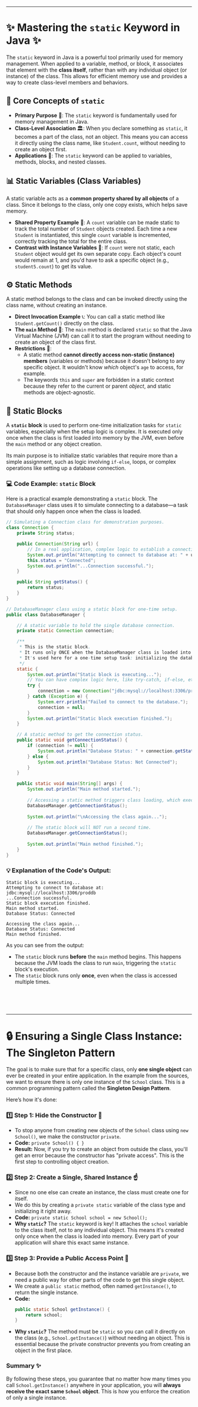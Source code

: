 ***

# ✨ Mastering the `static` Keyword in Java ✨

The `static` keyword in Java is a powerful tool primarily used for memory management. When applied to a variable, method, or block, it associates that element with the **class itself**, rather than with any individual object (or instance) of the class. This allows for efficient memory use and provides a way to create class-level members and behaviors.

## 🎯 Core Concepts of `static`

*   **Primary Purpose** 💾: The `static` keyword is fundamentally used for memory management in Java.
*   **Class-Level Association** 🏛️: When you declare something as `static`, it becomes a part of the class, not an object. This means you can access it directly using the class name, like `Student.count`, without needing to create an object first.
*   **Applications** 🔧: The `static` keyword can be applied to variables, methods, blocks, and nested classes.

## 📊 Static Variables (Class Variables)

A static variable acts as a **common property shared by all objects** of a class. Since it belongs to the class, only one copy exists, which helps save memory.

*   **Shared Property Example** 🤝: A `count` variable can be made static to track the total number of `Student` objects created. Each time a new `Student` is instantiated, this single `count` variable is incremented, correctly tracking the total for the entire class.
*   **Contrast with Instance Variables** 👤: If `count` were not static, each `Student` object would get its own separate copy. Each object's count would remain at 1, and you'd have to ask a specific object (e.g., `student5.count`) to get its value.

## ⚙️ Static Methods

A static method belongs to the class and can be invoked directly using the class name, without creating an instance.

*   **Direct Invocation Example** 📞: You can call a static method like `Student.getCount()` directly on the class.
*   **The `main` Method** 🚀: The `main` method is declared `static` so that the Java Virtual Machine (JVM) can call it to start the program without needing to create an object of the class first.
*   **Restrictions** 🚫:
    *   A static method **cannot directly access non-static (instance) members** (variables or methods) because it doesn't belong to any specific object. It wouldn't know *which* object's `age` to access, for example.
    *   The keywords `this` and `super` are forbidden in a static context because they refer to the current or parent *object*, and static methods are object-agnostic.

## 🧱 Static Blocks

A **`static` block** is used to perform one-time initialization tasks for `static` variables, especially when the setup logic is complex. It is executed only once when the class is first loaded into memory by the JVM, even before the `main` method or any object creation.

Its main purpose is to initialize static variables that require more than a simple assignment, such as logic involving `if-else`, loops, or complex operations like setting up a database connection.

### 💻 Code Example: `static` Block

Here is a practical example demonstrating a `static` block. The `DatabaseManager` class uses it to simulate connecting to a database—a task that should only happen once when the class is loaded.

```java
// Simulating a Connection class for demonstration purposes.
class Connection {
    private String status;

    public Connection(String url) {
        // In a real application, complex logic to establish a connection would go here.
        System.out.println("Attempting to connect to database at: " + url);
        this.status = "Connected";
        System.out.println("...Connection successful.");
    }

    public String getStatus() {
        return status;
    }
}

// DatabaseManager class using a static block for one-time setup.
public class DatabaseManager {

    // A static variable to hold the single database connection.
    private static Connection connection;

    /**
     * This is the static block.
     * It runs only ONCE when the DatabaseManager class is loaded into memory.
     * It's used here for a one-time setup task: initializing the database connection.
     */
    static {
        System.out.println("Static block is executing...");
        // You can have complex logic here, like try-catch, if-else, etc..
        try {
            connection = new Connection("jdbc:mysql://localhost:3306/proddb");
        } catch (Exception e) {
            System.err.println("Failed to connect to the database.");
            connection = null;
        }
        System.out.println("Static block execution finished.");
    }

    // A static method to get the connection status.
    public static void getConnectionStatus() {
        if (connection != null) {
            System.out.println("Database Status: " + connection.getStatus());
        } else {
            System.out.println("Database Status: Not Connected");
        }
    }

    public static void main(String[] args) {
        System.out.println("Main method started.");
        
        // Accessing a static method triggers class loading, which executes the static block.
        DatabaseManager.getConnectionStatus();
        
        System.out.println("\nAccessing the class again...");
        
        // The static block will NOT run a second time.
        DatabaseManager.getConnectionStatus();
        
        System.out.println("Main method finished.");
    }
}
```

### 💡 Explanation of the Code's Output:

```
Static block is executing...
Attempting to connect to database at: jdbc:mysql://localhost:3306/proddb
...Connection successful.
Static block execution finished.
Main method started.
Database Status: Connected

Accessing the class again...
Database Status: Connected
Main method finished.
```

As you can see from the output:
*   The `static` block runs **before** the `main` method begins. This happens because the JVM loads the class to run `main`, triggering the `static` block's execution.
*   The `static` block runs only **once**, even when the class is accessed multiple times.

<br/>
<br/>
<br/>

***

# 🔒 Ensuring a Single Class Instance: The Singleton Pattern

The goal is to make sure that for a specific class, only **one single object** can ever be created in your entire application. In the example from the sources, we want to ensure there is only one instance of the `School` class. This is a common programming pattern called the **Singleton Design Pattern**.

Here’s how it's done:

### 1️⃣ Step 1: Hide the Constructor 🤫

*   To stop anyone from creating new objects of the `School` class using `new School()`, we make the constructor `private`.
*   **Code:** `private School() { }`
*   **Result:** Now, if you try to create an object from outside the class, you'll get an error because the constructor has "private access". This is the first step to controlling object creation.

### 2️⃣ Step 2: Create a Single, Shared Instance ☝️

*   Since no one else can create an instance, the class must create one for itself.
*   We do this by creating a `private static` variable of the class type and initializing it right away.
*   **Code:** `private static School school = new School();`
*   **Why `static`?** The `static` keyword is key! It attaches the `school` variable to the class itself, not to any individual object. This means it's created only once when the class is loaded into memory. Every part of your application will share this exact same instance.

### 3️⃣ Step 3: Provide a Public Access Point 🚪

*   Because both the constructor and the instance variable are `private`, we need a public way for other parts of the code to get this single object.
*   We create a `public static` method, often named `getInstance()`, to return the single instance.
*   **Code:**
    ```java
    public static School getInstance() {
        return school;
    }
    ```
*   **Why `static`?** The method must be `static` so you can call it directly on the class (e.g., `School.getInstance()`) without needing an object. This is essential because the private constructor prevents you from creating an object in the first place.

### Summary ✨

By following these steps, you guarantee that no matter how many times you call `School.getInstance()` anywhere in your application, you will **always receive the exact same `School` object**. This is how you enforce the creation of only a single instance.